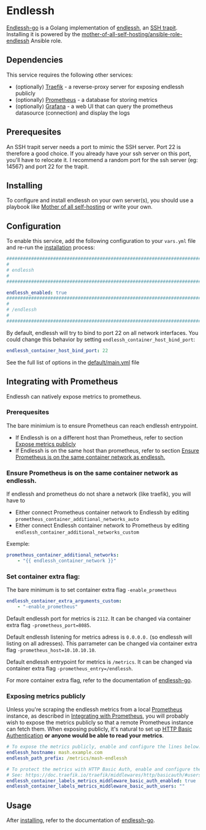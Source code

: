 # Endlessh

[Endlessh-go](https://github.com/shizunge/endlessh-go) is a Golang implementation of [endlessh](https://github.com/skeeto/endlessh), an [SSH trapit](https://nullprogram.com/blog/2019/03/22). Installing it is powered by the [mother-of-all-self-hosting/ansible-role-endlessh](https://github.com/mother-of-all-self-hosting/ansible-role-endlessh) Ansible role.

## Dependencies

This service requires the following other services:

-   (optionally) [Traefik](traefik.md) - a reverse-proxy server for exposing endlessh publicly
-   (optionally) [Prometheus](./prometheus.md) - a database for storing metrics
-   (optionally) [Grafana](./grafana.md) - a web UI that can query the prometheus datasource (connection) and display the logs

## Prerequesites

An SSH trapit server needs a port to mimic the SSH server. Port 22 is therefore a good choice.
If you already have your ssh server on this port, you'll have to relocate it.
I recommend a random port for the ssh server (eg: 14567) and port 22 for the trapit.

## Installing

To configure and install endlessh on your own server(s), you should use a playbook like [Mother of all self-hosting](https://github.com/mother-of-all-self-hosting/mash-playbook) or write your own.

## Configuration

To enable this service, add the following configuration to your `vars.yml` file and re-run the [installation](../installing.md) process:

```yaml
########################################################################
#                                                                      #
# endlessh                                                             #
#                                                                      #
########################################################################

endlessh_enabled: true
########################################################################
#                                                                      #
# /endlessh                                                            #
#                                                                      #
########################################################################
```

By default, endlessh will try to bind to port 22 on all network interfaces.
You could change this behavior by setting `endlessh_container_host_bind_port`:

```yaml
endlessh_container_host_bind_port: 22
```

See the full list of options in the [default/main.yml](default/main.yml) file

## Integrating with Prometheus

Endlessh can natively expose metrics to prometheus.

### Prerequesites

The bare minimium is to ensure Prometheus can reach endlessh entrypoint.

-   If Endlessh is on a different host than Prometheus, refer to section [Expose metrics publicly](endlessh.md#)
-   If Endlessh is on the same host than prometheus, refer to section [Ensure Prometheus is on the same container network as endlessh.](endlessh.md#)

### Ensure Prometheus is on the same container network as endlessh.

If endlessh and prometheus do not share a network (like traefik), you will have to

-   Either connect Prometheus container network to Endlessh by editing `prometheus_container_additional_networks_auto`
-   Either connect Endlessh container network to Prometheus by editing `endlessh_container_additional_networks_custom`

Exemple:

```yaml
prometheus_container_additional_networks:
    - "{{ endlessh_container_network }}"
```

### Set container extra flag:

The bare minimum is to set container extra flag `-enable_prometheus`

```yaml
endlessh_container_extra_arguments_custom:
    - "-enable_prometheus"
```

Default endlessh port for metrics is `2112`. It can be changed via container extra flag `-prometheus_port=8085`.

Default endlessh listening for metrics adress is `0.0.0.0.` (so endlessh will listing on all adresses). This parrameter can be changed via container extra flag `-prometheus_host=10.10.10.10`.

Default endlessh entrypoint for metrics is `/metrics`. It can be changed via container extra flag `-prometheus_entry=/endlessh`.

For more container extra flag, refer to the documentation of [endlessh-go](https://github.com/shizunge/endlessh-go).

### Exposing metrics publicly

Unless you're scraping the endlessh metrics from a local [Prometheus](prometheus.md) instance, as described in [Integrating with Prometheus](endlessh.md#), you will probably wish to expose the metrics publicly so that a remote Prometheus instance can fetch them. When exposing publicly, it's natural to set up [HTTP Basic Authentication](https://developer.mozilla.org/en-US/docs/Web/HTTP/Authentication) **or anyone would be able to read your metrics**.

```yaml
# To expose the metrics publicly, enable and configure the lines below:
endlessh_hostname: mash.example.com
endlessh_path_prefix: /metrics/mash-endlessh

# To protect the metrics with HTTP Basic Auth, enable and configure the lines below.
# See: https://doc.traefik.io/traefik/middlewares/http/basicauth/#users
endlessh_container_labels_metrics_middleware_basic_auth_enabled: true
endlessh_container_labels_metrics_middleware_basic_auth_users: ""
```

## Usage

After [installing](../installing.md), refer to the documentation of [endlessh-go](https://github.com/shizunge/endlessh-go).
